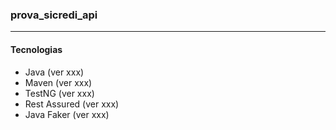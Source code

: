 ### prova_sicredi_api
---
#### Tecnologias
- Java (ver xxx)
- Maven (ver xxx)
- TestNG (ver xxx)
- Rest Assured (ver xxx)
- Java Faker  (ver xxx)


